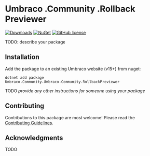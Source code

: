 # Umbraco .Community .Rollback Previewer 

[![Downloads](https://img.shields.io/nuget/dt/Umbraco.Community.Umbraco.Community.RollbackPreviewer?color=cc9900)](https://www.nuget.org/packages/Umbraco.Community.Umbraco.Community.RollbackPreviewer/)
[![NuGet](https://img.shields.io/nuget/vpre/Umbraco.Community.Umbraco.Community.RollbackPreviewer?color=0273B3)](https://www.nuget.org/packages/Umbraco.Community.Umbraco.Community.RollbackPreviewer)
[![GitHub license](https://img.shields.io/github/license/Rockerby/Umbraco.Community.RollbackPreviewer?color=8AB803)](../LICENSE)

TODO: describe your package

<!--
Including screenshots is a really good idea! 

If you put images into /docs/screenshots, then you would reference them in this readme as, for example:

<img alt="..." src="https://github.com/Rockerby/Umbraco.Community.RollbackPreviewer/blob/develop/docs/screenshots/screenshot.png">
-->

## Installation

Add the package to an existing Umbraco website (v15+) from nuget:

`dotnet add package Umbraco.Community.Umbraco.Community.RollbackPreviewer`

TODO *provide any other instructions for someone using your package*

## Contributing

Contributions to this package are most welcome! Please read the [Contributing Guidelines](CONTRIBUTING.md).

## Acknowledgments

TODO